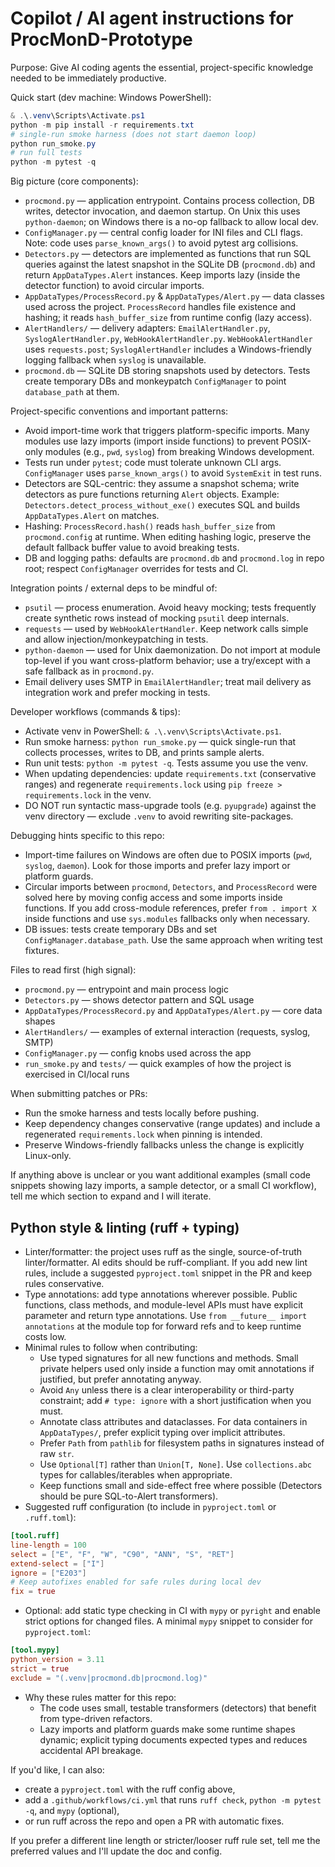 # Copilot / AI agent instructions for ProcMonD-Prototype

Purpose: Give AI coding agents the essential, project-specific knowledge needed to be immediately productive.

Quick start (dev machine: Windows PowerShell):

```powershell
& .\.venv\Scripts\Activate.ps1
python -m pip install -r requirements.txt
# single-run smoke harness (does not start daemon loop)
python run_smoke.py
# run full tests
python -m pytest -q
```

Big picture (core components):
- `procmond.py` — application entrypoint. Contains process collection, DB writes, detector invocation, and daemon startup. On Unix this uses `python-daemon`; on Windows there is a no-op fallback to allow local dev.
- `ConfigManager.py` — central config loader for INI files and CLI flags. Note: code uses `parse_known_args()` to avoid pytest arg collisions.
- `Detectors.py` — detectors are implemented as functions that run SQL queries against the latest snapshot in the SQLite DB (`procmond.db`) and return `AppDataTypes.Alert` instances. Keep imports lazy (inside the detector function) to avoid circular imports.
- `AppDataTypes/ProcessRecord.py` & `AppDataTypes/Alert.py` — data classes used across the project. `ProcessRecord` handles file existence and hashing; it reads `hash_buffer_size` from runtime config (lazy access).
- `AlertHandlers/` — delivery adapters: `EmailAlertHandler.py`, `SyslogAlertHandler.py`, `WebHookAlertHandler.py`. `WebHookAlertHandler` uses `requests.post`; `SyslogAlertHandler` includes a Windows-friendly logging fallback when `syslog` is unavailable.
- `procmond.db` — SQLite DB storing snapshots used by detectors. Tests create temporary DBs and monkeypatch `ConfigManager` to point `database_path` at them.

Project-specific conventions and important patterns:
- Avoid import-time work that triggers platform-specific imports. Many modules use lazy imports (import inside functions) to prevent POSIX-only modules (e.g., `pwd`, `syslog`) from breaking Windows development.
- Tests run under `pytest`; code must tolerate unknown CLI args. `ConfigManager` uses `parse_known_args()` to avoid `SystemExit` in test runs.
- Detectors are SQL-centric: they assume a snapshot schema; write detectors as pure functions returning `Alert` objects. Example: `Detectors.detect_process_without_exe()` executes SQL and builds `AppDataTypes.Alert` on matches.
- Hashing: `ProcessRecord.hash()` reads `hash_buffer_size` from `procmond.config` at runtime. When editing hashing logic, preserve the default fallback buffer value to avoid breaking tests.
- DB and logging paths: defaults are `procmond.db` and `procmond.log` in repo root; respect `ConfigManager` overrides for tests and CI.

Integration points / external deps to be mindful of:
- `psutil` — process enumeration. Avoid heavy mocking; tests frequently create synthetic rows instead of mocking `psutil` deep internals.
- `requests` — used by `WebHookAlertHandler`. Keep network calls simple and allow injection/monkeypatching in tests.
- `python-daemon` — used for Unix daemonization. Do not import at module top-level if you want cross-platform behavior; use a try/except with a safe fallback as in `procmond.py`.
- Email delivery uses SMTP in `EmailAlertHandler`; treat mail delivery as integration work and prefer mocking in tests.

Developer workflows (commands & tips):
- Activate venv in PowerShell: `& .\.venv\Scripts\Activate.ps1`.
- Run smoke harness: `python run_smoke.py` — quick single-run that collects processes, writes to DB, and prints sample alerts.
- Run unit tests: `python -m pytest -q`. Tests assume you use the venv.
- When updating dependencies: update `requirements.txt` (conservative ranges) and regenerate `requirements.lock` using `pip freeze > requirements.lock` in the venv.
- DO NOT run syntactic mass-upgrade tools (e.g. `pyupgrade`) against the venv directory — exclude `.venv` to avoid rewriting site-packages.

Debugging hints specific to this repo:
- Import-time failures on Windows are often due to POSIX imports (`pwd`, `syslog`, `daemon`). Look for those imports and prefer lazy import or platform guards.
- Circular imports between `procmond`, `Detectors`, and `ProcessRecord` were solved here by moving config access and some imports inside functions. If you add cross-module references, prefer `from . import X` inside functions and use `sys.modules` fallbacks only when necessary.
- DB issues: tests create temporary DBs and set `ConfigManager.database_path`. Use the same approach when writing test fixtures.

Files to read first (high signal):
- `procmond.py` — entrypoint and main process logic
- `Detectors.py` — shows detector pattern and SQL usage
- `AppDataTypes/ProcessRecord.py` and `AppDataTypes/Alert.py` — core data shapes
- `AlertHandlers/` — examples of external interaction (requests, syslog, SMTP)
- `ConfigManager.py` — config knobs used across the app
- `run_smoke.py` and `tests/` — quick examples of how the project is exercised in CI/local runs

When submitting patches or PRs:
- Run the smoke harness and tests locally before pushing.
- Keep dependency changes conservative (range updates) and include a regenerated `requirements.lock` when pinning is intended.
- Preserve Windows-friendly fallbacks unless the change is explicitly Linux-only.

If anything above is unclear or you want additional examples (small code snippets showing lazy imports, a sample detector, or a small CI workflow), tell me which section to expand and I will iterate.

Python style & linting (ruff + typing)
-----------------------------------
- Linter/formatter: the project uses ruff as the single, source-of-truth linter/formatter. AI edits should be ruff-compliant. If you add new lint rules, include a suggested `pyproject.toml` snippet in the PR and keep rules conservative.
- Type annotations: add type annotations wherever possible. Public functions, class methods, and module-level APIs must have explicit parameter and return type annotations. Use `from __future__ import annotations` at the module top for forward refs and to keep runtime costs low.
- Minimal rules to follow when contributing:
	- Use typed signatures for all new functions and methods. Small private helpers used only inside a function may omit annotations if justified, but prefer annotating anyway.
	- Avoid `Any` unless there is a clear interoperability or third-party constraint; add `# type: ignore` with a short justification when you must.
	- Annotate class attributes and dataclasses. For data containers in `AppDataTypes/`, prefer explicit typing over implicit attributes.
	- Prefer `Path` from `pathlib` for filesystem paths in signatures instead of raw `str`.
	- Use `Optional[T]` rather than `Union[T, None]`. Use `collections.abc` types for callables/iterables when appropriate.
	- Keep functions small and side-effect free where possible (Detectors should be pure SQL-to-Alert transformers).
- Suggested ruff configuration (to include in `pyproject.toml` or `.ruff.toml`):

```toml
[tool.ruff]
line-length = 100
select = ["E", "F", "W", "C90", "ANN", "S", "RET"]
extend-select = ["I"]
ignore = ["E203"]
# Keep autofixes enabled for safe rules during local dev
fix = true
```

- Optional: add static type checking in CI with `mypy` or `pyright` and enable strict options for changed files. A minimal `mypy` snippet to consider for `pyproject.toml`:

```toml
[tool.mypy]
python_version = 3.11
strict = true
exclude = "(.venv|procmond.db|procmond.log)"
```

- Why these rules matter for this repo:
	- The code uses small, testable transformers (detectors) that benefit from type-driven refactors.
	- Lazy imports and platform guards make some runtime shapes dynamic; explicit typing documents expected types and reduces accidental API breakage.

If you'd like, I can also:
- create a `pyproject.toml` with the ruff config above,
- add a `.github/workflows/ci.yml` that runs `ruff check`, `python -m pytest -q`, and `mypy` (optional),
- or run ruff across the repo and open a PR with automatic fixes.

If you prefer a different line length or stricter/looser ruff rule set, tell me the preferred values and I'll update the doc and config.
